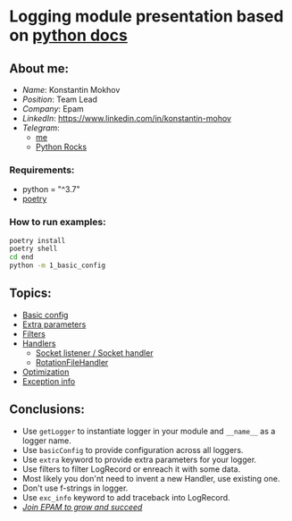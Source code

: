 # Logging module presentation based on [python docs](https://docs.python.org/3/library/logging.html)

## About me:
- *Name*: Konstantin Mokhov
- *Position*: Team Lead
- *Company*: Epam
- *LinkedIn*: <https://www.linkedin.com/in/konstantin-mohov>
- *Telegram*: 
    - [me](https://t.me/mohovkm)
    - [Python Rocks](https://t.me/python_rocks)

### Requirements:
- python = "^3.7"
- [poetry](https://python-poetry.org/)

### How to run examples:
```bash
poetry install
poetry shell
cd end
python -m 1_basic_config
```

## Topics:
- [Basic config](https://docs.python.org/3/library/logging.html#logging.basicConfig)
- [Extra parameters](https://docs.python.org/3/howto/logging-cookbook.html#using-loggeradapters-to-impart-contextual-information)
- [Filters](https://docs.python.org/3/library/logging.html#filter)
- [Handlers](https://docs.python.org/3/howto/logging-cookbook.html#multiple-handlers-and-formatters)
  - [Socket listener / Socket handler](https://docs.python.org/3/howto/logging-cookbook.html#network-logging)
  - [RotationFileHandler](https://docs.python.org/3/library/logging.handlers.html#logging.handlers.RotatingFileHandler)
- [Optimization](https://docs.python.org/3/howto/logging.html#optimization)
- [Exception info](https://docs.python.org/3/library/logging.html#logging.Logger.debug)

## Conclusions:
- Use `getLogger` to instantiate logger in your module and `__name__` as a logger name.
- Use `basicConfig` to provide configuration across all loggers.
- Use `extra` keyword to provide extra parameters for your logger.
- Use filters to filter LogRecord or enreach it with some data.
- Most likely you don'nt need to invent a new Handler, use existing one.
- Don't use f-strings in logger.
- Use `exc_info` keyword to add traceback into LogRecord.
- [*Join EPAM to grow and succeed*](https://www.epam.com/careers)

